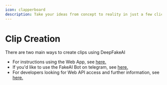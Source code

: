 ```yaml
---
icon: clapperboard
description: Take your ideas from concept to reality in just a few clicks
---
```


# Clip Creation

There are two main ways to create clips using DeepFakeAI

* For instructions using the Web App, see [here.](using-the-web-app.md)
* If you'd like to use the FakeAI Bot on telegram, see [here.](using-telegram-bots.md)
* For developers looking for Web API access and further information, see [here.](../advanced-features/web-api-access.md)

